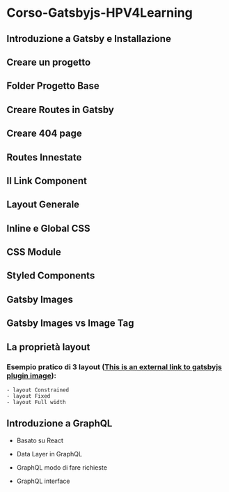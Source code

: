 # Corso-Gatsbyjs-HPV4Learning

## Introduzione a Gatsby e Installazione

## Creare un progetto

## Folder Progetto Base

## Creare Routes in Gatsby

## Creare 404 page

## Routes Innestate

## Il Link Component

## Layout Generale

## Inline e Global CSS

## CSS Module

## Styled Components

## Gatsby Images

## Gatsby Images vs Image Tag

## La proprietà layout

### Esempio pratico di 3 layout ([This is an external link to gatsbyjs plugin image](https://www.gatsbyjs.com/docs/reference/built-in-components/gatsby-plugin-image/#layout)):

    - layout Constrained
    - layout Fixed
    - layout Full width

## Introduzione a GraphQL

- Basato su React

* Data Layer in GraphQL

- GraphQL modo di fare richieste

* GraphQL interface
